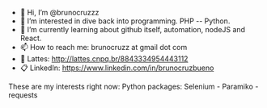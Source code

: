 - 👋 Hi, I’m @brunocruzzz
- 👀 I’m interested in dive back into programming. PHP -- Python.
- 🌱 I’m currently learning about github itself, automation, nodeJS and React.
- 📫 How to reach me: brunocruzz at gmail dot com
- :page_with_curl: Lattes: http://lattes.cnpq.br/8843334954443112
- :clipboard: LinkedIn: https://www.linkedin.com/in/brunocruzbueno

These are my interests right now:
Python packages: Selenium - Paramiko - requests

<!---
brunocruzzz/brunocruzzz is a ✨ special ✨ repository because its `README.md` (this file) appears on your GitHub profile.
You can click the Preview link to take a look at your changes.
--->
